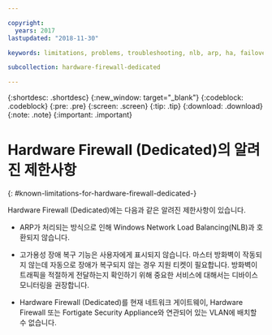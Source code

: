 ```yaml
---

copyright:
  years: 2017
lastupdated: "2018-11-30"

keywords: limitations, problems, troubleshooting, nlb, arp, ha, failover, vlan, gateway

subcollection: hardware-firewall-dedicated

---
```


{:shortdesc: .shortdesc}
{:new_window: target="_blank"}
{:codeblock: .codeblock}
{:pre: .pre}
{:screen: .screen}
{:tip: .tip}
{:download: .download}
{:note: .note}
{:important: .important}

# Hardware Firewall (Dedicated)의 알려진 제한사항
{: #known-limitations-for-hardware-firewall-dedicated-}

Hardware Firewall (Dedicated)에는 다음과 같은 알려진 제한사항이 있습니다.

* ARP가 처리되는 방식으로 인해 Windows Network Load Balancing(NLB)과 호환되지 않습니다.

* 고가용성 장애 복구 기능은 사용자에게 표시되지 않습니다. 마스터 방화벽이 작동되지 않는데 자동으로 장애가 복구되지 않는 경우 지원 티켓이 필요합니다. 방화벽이 트래픽을 적절하게 전달하는지 확인하기 위해 중요한 서비스에 대해서는 디바이스 모니터링을 권장합니다.

* Hardware Firewall (Dedicated)를 현재 네트워크 게이트웨이, Hardware Firewall 또는 Fortigate Security Appliance와 연관되어 있는 VLAN에 배치할 수 없습니다.

